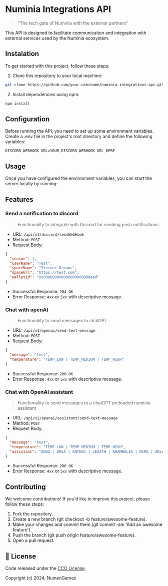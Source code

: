 # Numinia Integrations API

> "The tech gate of Numinia with the external partners"

This API is designed to facilitate communication and integration with external services used by the Numinia ecosystem.

## Instalation

To get started with this project, follow these steps:

1. Clone this repository to your local machine:

```bash
git clone https://github.com/your-username/numinia-integrations-api.git
```

2. Install dependencies using npm:

```bash
npm install
```

## Configuration

Before running the API, you need to set up some environment variables. Create a .env file in the project's root directory and define the following variables:

```
DISCORD_WEBHOOK_URL=YOUR_DISCORD_WEBHOOK_URL_HERE
```

## Usage

Once you have configured the environment variables, you can start the server locally by running:

## Features

### Send a notification to discord

> Functionality to integrate with Discord for sending push notifications.

- URL: `/api/v1/discord/sendWebHook`
- Method: `POST`
- Request Body:

```json
{
  "season": 1,
  "userName": "Test",
  "spaceName": "Steiner Dreams",
  "spaceUrl": "https://test.com",
  "walletId": "0x00000000000000000000dead"
}
```

- Successful Response: `204 OK`
- Error Response: `4xx` or `5xx` with descriptive message.

### Chat with openAI

> Functionality to send messages to chatGPT

- URL: `/api/v1/openai/send-text-message`
- Method: `POST`
- Request Body:

```json
{
  "message": "test",
  "temperature": "TEMP_LOW | TEMP_MEDIUM | TEMP_HIGH"
}
```

- Successful Response: `200 OK`
- Error Response: `4xx` or `5xx` with descriptive message.

### Chat with OpenAI assistant

> Functionality to send messages to a chatGPT preloaded numinia assistant

- URL: `/api/v1/openai/assistant/send-text-message`
- Method: `POST`
- Request Body:

```json
{
  "message": "test",
  "temperature": "TEMP_LOW | TEMP_MEDIUM | TEMP_HIGH",
  "assistant": "ANUZ | URSA | ANTUNJ | LESATH | KHAMBALIA | RIMA | ARLA | DEDUN | GUMALA | SENET | THOTH | PROCYON | NIMROD | SENET_DUNGEON_WORLD_MASTER"
}
```

- Successful Response: `200 OK`
- Error Response: `4xx` or `5xx` with descriptive message.

## Contributing

We welcome contributions! If you'd like to improve this project, please follow these steps:

1. Fork the repository.
2. Create a new branch (git checkout -b feature/awesome-feature).
3. Make your changes and commit them (git commit -am 'Add an awesome feature').
4. Push the branch (git push origin feature/awesome-feature).
5. Open a pull request.

## 📜 License

Code released under the [CCO License](https://creativecommons.org/publicdomain/zero/1.0/).

Copyright (c) 2024, NumenGames
